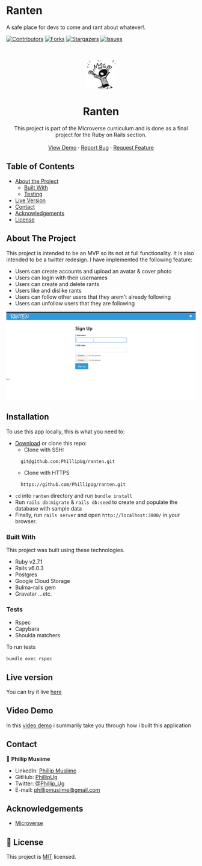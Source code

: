 # Ranten
A safe place for devs to come and rant about whatever!. 

<!--
*** Thanks for checking out this README Template. If you have a suggestion that would
*** make this better, please fork the repo and create a pull request or simply open
*** an issue with the tag "enhancement".
*** Thanks again! Now go create something AMAZING! :D
-->

<!-- PROJECT SHIELDS -->
<!--
*** I'm using markdown "reference style" links for readability.
*** Reference links are enclosed in brackets [ ] instead of parentheses ( ).
*** See the bottom of this document for the declaration of the reference variables
*** for contributors-url, forks-url, etc. This is an optional, concise syntax you may use.
*** https://www.markdownguide.org/basic-syntax/#reference-style-links
-->
[![Contributors][contributors-shield]][contributors-url]
[![Forks][forks-shield]][forks-url]
[![Stargazers][stars-shield]][stars-url]
[![Issues][issues-shield]][issues-url]

<!-- PROJECT LOGO -->
<br />
<p align="center">
  <a href="https://github.com/PhillipUg/ranten">
    <img src="app/assets/images/ranten.jpeg" alt="Logo" width="80" height="80">
  </a>

  <h1 align="center">Ranten</h1>

  <p align="center">
    This project is part of the Microverse curriculum and is done as a final project for the Ruby on Rails section.
    <br />
    <br />
    <a href="https://ranten-phillipug.herokuapp.com">View Demo</a>
    ·
    <a href="https://github.com/PhillipUg/ranten/issues">Report Bug</a>
    ·
    <a href="https://github.com/PhillipUg/ranten/issues">Request Feature</a>
  </p>
</p>

<!-- TABLE OF CONTENTS -->
## Table of Contents

* [About the Project](#about-the-project)
  * [Built With](#built-with)
  * [Testing](#testing)
* [Live Version](#live-version)
* [Contact](#contact)
* [Acknowledgements](#acknowledgements)
* [License](#license)

<!-- ABOUT THE PROJECT -->
## About The Project

This project is intended to be an MVP so its not at full functionality. It is also intended to be a twitter redesign. I have implemented the following feature:
* Users can create accounts and upload an avatar & cover photo
* Users can login with their usernames
* Users can create and delete rants
* Users like and dislike rants
* Users can follow other users that they arem't already following
* Users can unfollow users that they are following

[![Product Name Screen Shot][product-screenshot]][screenshot-url]

<!-- ABOUT THE PROJECT -->
## Installation

To use this app locally, this is what you need to:

* [Download](https://github.com/PhillipUg/ranten/archive/master.zip) or clone this repo:
  - Clone with SSH:
  ```
    git@github.com:PhillipUg/ranten.git
  ```
  - Clone with HTTPS
  ```
    https://github.com/PhillipUg/ranten.git
  ```
* `cd` into `ranten` directory and run `bundle install`
* Run `rails db:migrate` & `rails db:seed` to create and populate the database with sample data
* Finally, run `rails server` and open `http://localhost:3000/` in your browser.
 

### Built With
This project was built using these technologies.
* Ruby v2.7.1
* Rails v6.0.3
* Postgres
* Google Cloud Storage
* Bulma-rails gem
* Gravatar ...etc.

### Tests
* Rspec
* Capybara
* Shoulda matchers

To run tests 
```
bundle exec rspec
```

<!-- LIVE VERSION -->
## Live version

You can try it live [here](https://ranten-phillipug.herokuapp.com/)

## Video Demo
In this [video demo](https://www.loom.com/share/9ba92a37201e43d981c3675af86dc5ad) i summarily take you through how i built this application

<!-- CONTACT -->
## Contact

👤 **Phillip Musiime**

- LinkedIn: [Phillip Musiime](https://www.linkedin.com/in/phillip-musiime/)
- GitHub: [PhillipUg](https://github.com/PhillipUg)
- Twitter: [@Phillip_Ug](https://twitter.com/Phillip_Ug)
- E-mail: phillipmusiime@gmail.com

<!-- ACKNOWLEDGEMENTS -->
## Acknowledgements
* [Microverse](https://www.microverse.org/)

<!-- MARKDOWN LINKS & IMAGES -->
<!-- https://www.markdownguide.org/basic-syntax/#reference-style-links -->
[contributors-shield]: https://img.shields.io/github/contributors/PhillipUg/ranten.svg?style=flat-square
[contributors-url]: https://github.com/PhillipUg/ranten/graphs/contributors
[forks-shield]: https://img.shields.io/github/forks/PhillipUg/ranten.svg?style=flat-square
[forks-url]: https://github.com/PhillipUg/ranten/network/members
[stars-shield]: https://img.shields.io/github/stars/PhillipUg/ranten.svg?style=flat-square
[stars-url]: https://github.com/PhillipUg/ranten/stargazers
[issues-shield]: https://img.shields.io/github/issues/PhillipUg/ranten.svg?style=flat-square
[issues-url]: https://github.com/PhillipUg/ranten/issues
[product-screenshot]: app/assets/images/ranten.gif
[screenshot-url]: https://ranten-phillipug.herokuapp.com

## 📝 License

This project is [MIT](https://opensource.org/licenses/MIT) licensed.
